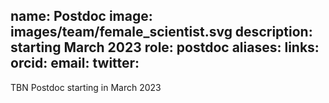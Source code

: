 
name: Postdoc 
image: images/team/female_scientist.svg
description: starting March 2023
role: postdoc
aliases:
links:
  orcid: 
  email: 
  twitter: 
---

TBN Postdoc starting in March 2023

